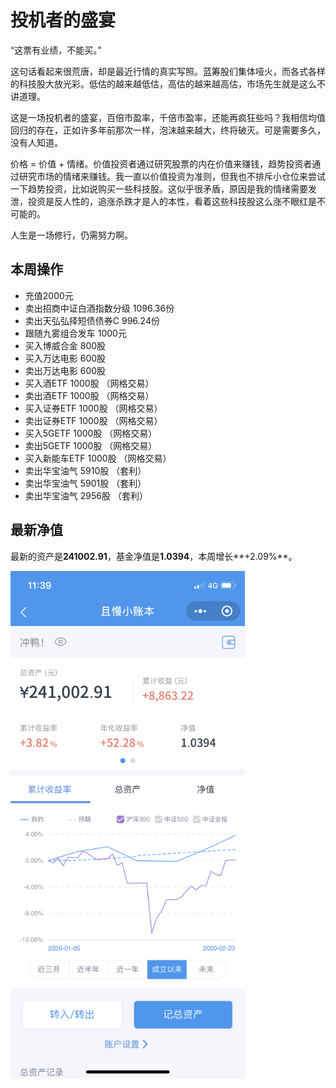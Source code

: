 # 投机者的盛宴

“这票有业绩，不能买。”

这句话看起来很荒唐，却是最近行情的真实写照。蓝筹股们集体哑火，而各式各样的科技股大放光彩。低估的越来越低估，高估的越来越高估，市场先生就是这么不讲道理。

这是一场投机者的盛宴，百倍市盈率，千倍市盈率，还能再疯狂些吗？我相信均值回归的存在，正如许多年前那次一样，泡沫越来越大，终将破灭。可是需要多久，没有人知道。

价格 = 价值 + 情绪。价值投资者通过研究股票的内在价值来赚钱，趋势投资者通过研究市场的情绪来赚钱。我一直以价值投资为准则，但我也不排斥小仓位来尝试一下趋势投资，比如说购买一些科技股。这似乎很矛盾，原因是我的情绪需要发泄，投资是反人性的，追涨杀跌才是人的本性，看着这些科技股这么涨不眼红是不可能的。

人生是一场修行，仍需努力啊。

## 本周操作
- 充值2000元
- 卖出招商中证白酒指数分级 1096.36份
- 卖出天弘弘择短债债券C 996.24份
- 跟随九雾组合发车 1000元
- 买入博威合金 800股
- 买入万达电影 600股
- 卖出万达电影 600股
- 买入酒ETF 1000股 （网格交易）
- 卖出酒ETF 1000股 （网格交易）
- 买入证券ETF 1000股 （网格交易）
- 卖出证券ETF 1000股 （网格交易）
- 买入5GETF 1000股 （网格交易）
- 卖出5GETF 1000股 （网格交易）
- 买入新能车ETF 1000股 （网格交易）
- 卖出华宝油气 5910股 （套利）
- 卖出华宝油气 5901股 （套利）
- 卖出华宝油气 2956股 （套利）

## 最新净值

最新的资产是**241002.91**，基金净值是**1.0394**，本周增长**+2.09%**。

 <img src="./_images/NW20200223.PNG" width="375" height="812" alt="NW20200223" align="center"/>